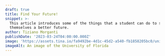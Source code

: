 ```yaml
---
draft: true
title: Find Your Future!
snippet: >-
  This article introduces some of the things that a student can do to secure
  themselves a better future.
author: Tiziano Morganti
publishDate: '2023-03-24T04:00:00.000Z'
image: 'https://assets.tina.io/fa9492be-4d1c-45d2-a540-fb1858205bc0/university.png'
imageAlt: An image of the University of Florida
---
```


